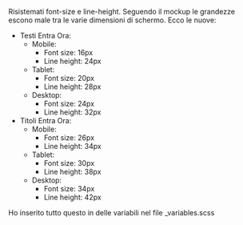 Risistemati font-size e line-height.
Seguendo il mockup le grandezze escono male tra le varie dimensioni di schermo.
Ecco le nuove:

- Testi Entra Ora:
  - Mobile:
    - Font size: 16px
    - Line height: 24px
  - Tablet:
    - Font size: 20px
    - Line height: 28px
  - Desktop:
    - Font size: 24px
    - Line height: 32px
- Titoli Entra Ora:
  - Mobile:
    - Font size: 26px
    - Line height: 34px
  - Tablet:
    - Font size: 30px
    - Line height: 38px
  - Desktop:
    - Font size: 34px
    - Line height: 42px

Ho inserito tutto questo in delle variabili nel file \_variables.scss
